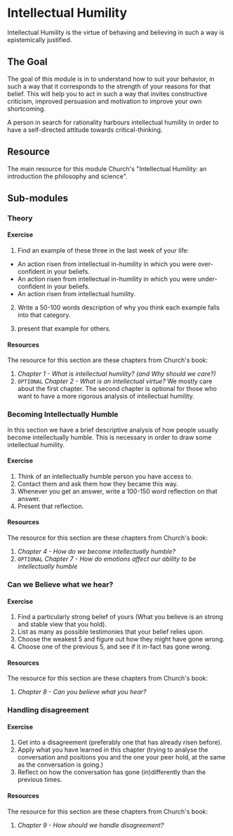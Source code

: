 # Intellectual Humility

Intellectual Humility is the virtue of behaving and believing in such a way is epistemically justified.

## The Goal

The goal of this module is in to understand how to suit your behavior, in such a way that it corresponds to the strength of your reasons for that belief.
This will help you to act in such a way that invites constructive criticism, improved persuasion and motivation to improve your own shortcoming.

A person in search for rationality harbours intellectual humility in order to have a self-directed attitude towards critical-thinking.

## Resource

The main resource for this module Church's "Intellectual Humility: an introduction the philosophy and science".

## Sub-modules

### Theory

#### Exercise

1. Find an example of these three in the last week of your life:

- An action risen from intellectual in-humility in which you were over-confident in your beliefs.
- An action risen from intellectual in-humility in which you were under-confident in your beliefs.
- An action risen from intellectual humility.

2. Write a 50-100 words description of why you think each example falls into that category.

3. present that example for others.

#### Resources

The resource for this section are these chapters from Church's book:

1. _Chapter 1 - What is intellectual humility? (and Why should we care?)_
2. `OPTIONAL` _Chapter 2 - What is an intellectual virtue?_
   We mostly care about the first chapter. The second chapter is optional for those who want to have a more rigorous analysis of intellectual humility.

### Becoming Intellectually Humble

In this section we have a brief descriptive analysis of how people usually become intellectually humble. This is necessary in order to draw some intellectual humility.

#### Exercise

1. Think of an intellectually humble person you have access to.
2. Contact them and ask them how they became this way.
3. Whenever you get an answer, write a 100-150 word reflection on that answer.
4. Present that reflection.

#### Resources

The resource for this section are these chapters from Church's book:

1. _Chapter 4 - How do we become intellectually humble?_
2. `OPTIONAL` _Chapter 7 - How do emotions affect our ability to be intellectually humble_

### Can we Believe what we hear?

#### Exercise

1. Find a particularly strong belief of yours (What you believe is an strong and stable view that you hold).
2. List as many as possible testimonies that your belief relies upon.
3. Choose the weakest 5 and figure out how they might have gone wrong.
4. Choose one of the previous 5, and see if it in-fact has gone wrong.

#### Resources

The resource for this section are these chapters from Church's book:

1. _Chapter 8 - Can you believe what you hear?_

### Handling disagreement

#### Exercise

1. Get into a disagreement (preferably one that has already risen before).
2. Apply what you have learned in this chapter (trying to analyse the conversation and positions you and the one your peer hold, at the same as the conversation is going.)
3. Reflect on how the conversation has gone (in)differently than the previous times.

#### Resources

The resource for this section are these chapters from Church's book:

1. _Chapter 9 - How should we handle disagreement?_
